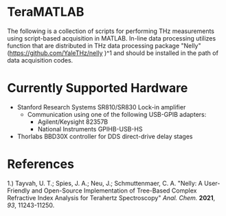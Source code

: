 # TeraMATLAB
The following is a collection of scripts for performing THz measurements using script-based acquisition in MATLAB. In-line data processing utilizes function that are distributed in THz data processing package "Nelly" (https://github.com/YaleTHz/nelly )^1 and should be installed in the path of data acquisition codes.

# Currently Supported Hardware
- Stanford Research Systems SR810/SR830 Lock-in amplifier
  - Communication using one of the following USB-GPIB adapters:
    - Agilent/Keysight 82357B
    - National Instruments GPIHB-USB-HS
- Thorlabs BBD30X controller for DDS direct-drive delay stages

# References
1.) Tayvah, U. T.; Spies, J. A.; Neu, J.; Schmuttenmaer, C. A. "Nelly: A User-Friendly and Open-Source Implementation of Tree-Based Complex Refractive Index Analysis for Terahertz Spectroscopy" _Anal. Chem._ **2021**, _93_, 11243-11250.
